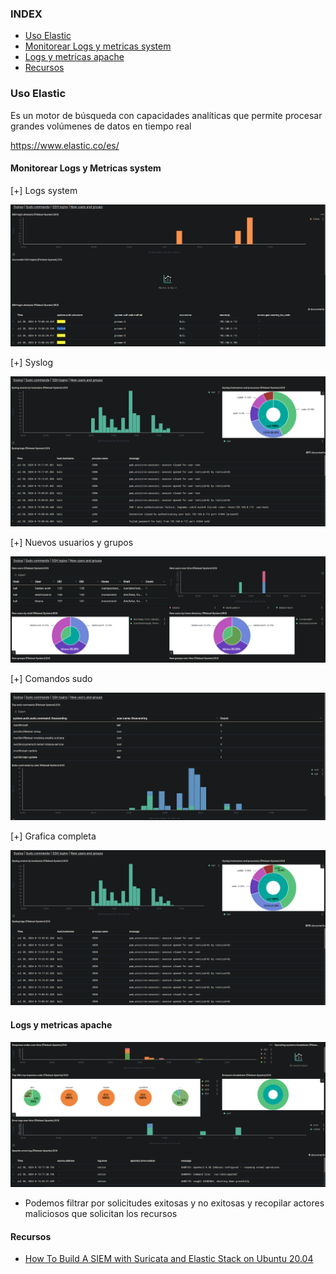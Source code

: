 ### INDEX

- [Uso Elastic](#uso-elastic)
- [Monitorear Logs y metricas system](#monitorear-logs-y-metricas-system)
- [Logs y metricas apache](#logs-y-metricas-apache)
- [Recursos](#recursos)

### Uso Elastic

Es un motor de búsqueda con capacidades analíticas que permite procesar grandes volúmenes de datos en tiempo real

https://www.elastic.co/es/

#### Monitorear Logs y Metricas system

[+] Logs system
 
![img](../resources/img1.png)

[+] Syslog

![img](../resources/img2.png)

[+] Nuevos usuarios y grupos

![img](../resources/img3.png)

[+] Comandos sudo

![img](../resources/img4.png)

[+] Grafica completa

![img](../resources/img5.png)

#### Logs y metricas apache

![img](../resources/img6.png)

+ Podemos filtrar por solicitudes exitosas y no exitosas y recopilar actores maliciosos que solicitan los recursos

#### Recursos

+ [How To Build A SIEM with Suricata and Elastic Stack on Ubuntu 20.04](https://www.digitalocean.com/community/tutorials/how-to-build-a-siem-with-suricata-and-elastic-stack-on-ubuntu-20-04#step--5-configuring-filebeat)